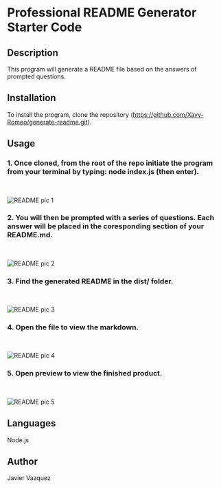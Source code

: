 # Professional README Generator Starter Code

## Description
This program will generate a README file based on the answers of prompted questions.

## Installation
To install the program, clone the repository (https://github.com/Xavy-Romeo/generate-readme.git).

## Usage
### 1. Once cloned, from the root of the repo initiate the program from your terminal by typing: node index.js (then enter).
<br>

![README pic 1](https://user-images.githubusercontent.com/79165884/115195861-1efe6000-a0a4-11eb-8c65-0c3d40450916.png)

### 2. You will then be prompted with a series of questions. Each answer will be placed in the coresponding section of your README.md.
<br>

![README pic 2](https://user-images.githubusercontent.com/79165884/115195881-2291e700-a0a4-11eb-916f-cced6db98e94.png)

### 3. Find the generated README in the dist/ folder.
<br>

![README pic 3](https://user-images.githubusercontent.com/79165884/115195893-27569b00-a0a4-11eb-8f09-7f76dfb02167.png)

### 4. Open the file to view the markdown.
<br>

![README pic 4](https://user-images.githubusercontent.com/79165884/115195907-2aea2200-a0a4-11eb-8949-6a738e4598aa.png)

### 5. Open preview to view the finished product.
<br>

![README pic 5](https://user-images.githubusercontent.com/79165884/115195913-2d4c7c00-a0a4-11eb-9bca-d403e5ca6f98.png)

## Languages
Node.js

## Author
Javier Vazquez
